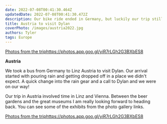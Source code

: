 ```yaml
---
date: 2022-07-08T00:41:30.464Z 
updatedDate: 2022-07-08T00:41:30.472Z
description: Our bike ride ended in Germany, but luckily our trip still had a stop or two left in it.
title: Austria to visit Dylan
coverPhoto: /images/austria2022.jpg
authors: Tyler
tags: Europe
---
```

[Photos from the trip](https://photos.app.goo.gl/yiR7rLGh2G3BXbES8)<https://photos.app.goo.gl/yiR7rLGh2G3BXbES8>

**Austria**

We took a bus from Germany to Linz Austria to visit Dylan. Our arrival started with pouring rain and getting dropped off in a place we didn't expect. A quick change into the rain gear and a call to Dylan and we were on our way!

Our trip in Austria involved time in Linz and Vienna. Between the beer gardens and the great museums I am really looking forward to heading back. You can see some of the exhibits from the photo gallery links. 

[Photos from the trip](https://photos.app.goo.gl/yiR7rLGh2G3BXbES8)<https://photos.app.goo.gl/yiR7rLGh2G3BXbES8>
